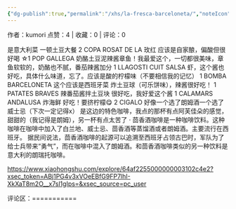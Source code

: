 ```yaml
---
{"dg-publish":true,"permalink":"/xhs/la-fresca-barceloneta/","noteIcon":"","updated":"2025-03-17T22:06:30.522+08:00"}
---
```


作者：kumori
点赞：4   |   收藏：0   |   评论：0

是意大利菜 一顿土豆大餐
2 COPA ROSAT DE LA 玫红 应该是自家酿，偏酸但很好喝
☆1 POP GALLEGA 奶酪土豆泥辣酱章鱼！我最爱这个，一切都很美味，章鱼软软的，奶酪也不腻，番茄辣酱加分
1 LLAGOSTI CUIT SALSA 虾，这个酱也好吃，具体什么味道，忘了。应该是酸的柠檬味（不要相信我的记忆）
1 BOMBA BARCELONETA 这个应该是西班牙菜 炸土豆球（可乐饼味），辣酱很好吃！
1 PATATES BRAVES 辣番茄酱拌土豆块 很好吃，我好爱这个酱
1 CALAMARS ANDALUSA 炸海鲜 好吃！要挤柠檬😋
2 CIGALO 好像一个选了朗姆酒一个选了威士忌（下次一定记得x） 是这边的特色咖啡，我点的那杯有点阿芙佳朵的感觉，甜甜的（我记得是朗姆），另一杯有点太苦了
· 茴香酒咖啡是一种咖啡饮料。这种咖啡在咖啡中加入了白兰地、威士忌、茴香酒等蒸馏酒或者朗姆酒。主要流行在西班牙。 据民间说法，茴香酒咖啡的起源可以追溯至西班牙占领古巴时，军队为了给士兵带来“勇气”，而在咖啡中混入了朗姆酒。和茴香酒咖啡类似的另一种饮料是意大利的朗瑞托咖啡。

https://www.xiaohongshu.com/explore/64af2255000000003102c4e2?xsec_token=ABj1PG4v3xVOeEBfG9FP7lhI-XkXaT8m2O__x7sl1gIps=&xsec_source=pc_user

评论区：===========


